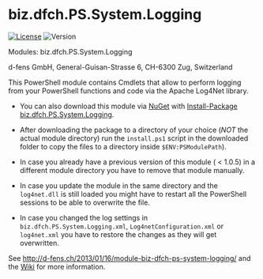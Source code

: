 biz.dfch.PS.System.Logging
==========================

[![License](https://img.shields.io/badge/license-Apache%20License%202.0-blue.svg)](https://github.com/dfch/biz.dfch.PS.System.Logging/blob/master/LICENSE)
![Version](https://img.shields.io/nuget/v/biz.dfch.PS.System.Logging.svg)


Modules: biz.dfch.PS.System.Logging

d-fens GmbH, General-Guisan-Strasse 6, CH-6300 Zug, Switzerland

This PowerShell module contains Cmdlets that allow to perform logging from your PowerShell functions and code via the Apache Log4Net library.

* You can also download this module via [NuGet](http://nuget.org) with [Install-Package biz.dfch.PS.System.Logging](https://www.nuget.org/packages/biz.dfch.PS.System.Logging/). 

* After downloading the package to a directory of your choice (_NOT_ the actual module directory) run the `install.ps1` script in the downloaded folder to copy the files to a directory inside `$ENV:PSModulePath`).

* In case you already have a previous version of this module ( < 1.0.5) in a different module directory you have to remove that module manually.

* In case you update the module in the same directory and the `log4net.dll` is still loaded you might have to restart all the PowerShell sessions to be able to overwrite the file.

* In case you changed the log settings in `biz.dfch.PS.System.Logging.xml`, `Log4netConfiguration.xml` or `log4net.xml` you have to restore the changes as they will get overwritten.

See http://d-fens.ch/2013/01/16/module-biz-dfch-ps-system-logging/ and the [Wiki](https://github.com/dfch/biz.dfch.PS.System.Logging/wiki) for more information.
